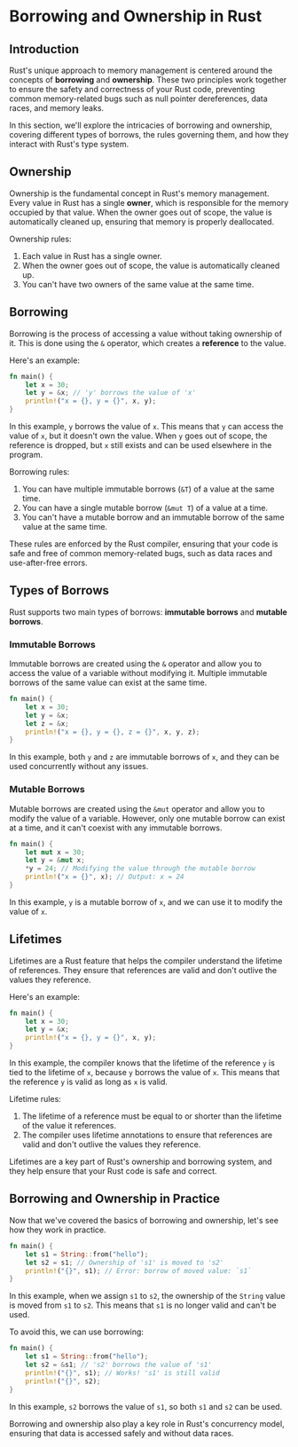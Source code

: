 # Borrowing and Ownership in Rust

## Introduction

Rust's unique approach to memory management is centered around the concepts of **borrowing** and **ownership**. These two principles work together to ensure the safety and correctness of your Rust code, preventing common memory-related bugs such as null pointer dereferences, data races, and memory leaks.

In this section, we'll explore the intricacies of borrowing and ownership, covering different types of borrows, the rules governing them, and how they interact with Rust's type system.

## Ownership

Ownership is the fundamental concept in Rust's memory management. Every value in Rust has a single **owner**, which is responsible for the memory occupied by that value. When the owner goes out of scope, the value is automatically cleaned up, ensuring that memory is properly deallocated.


Ownership rules:

1. Each value in Rust has a single owner.
2. When the owner goes out of scope, the value is automatically cleaned up.
3. You can't have two owners of the same value at the same time.

## Borrowing

Borrowing is the process of accessing a value without taking ownership of it. This is done using the `&` operator, which creates a **reference** to the value.

Here's an example:

```rust
fn main() {
    let x = 30;
    let y = &x; // 'y' borrows the value of 'x'
    println!("x = {}, y = {}", x, y);
}
```

In this example, `y` borrows the value of `x`. This means that `y` can access the value of `x`, but it doesn't own the value. When `y` goes out of scope, the reference is dropped, but `x` still exists and can be used elsewhere in the program.

Borrowing rules:

1. You can have multiple immutable borrows (`&T`) of a value at the same time.
2. You can have a single mutable borrow (`&mut T`) of a value at a time.
3. You can't have a mutable borrow and an immutable borrow of the same value at the same time.

These rules are enforced by the Rust compiler, ensuring that your code is safe and free of common memory-related bugs, such as data races and use-after-free errors.

## Types of Borrows

Rust supports two main types of borrows: **immutable borrows** and **mutable borrows**.

### Immutable Borrows

Immutable borrows are created using the `&` operator and allow you to access the value of a variable without modifying it. Multiple immutable borrows of the same value can exist at the same time.

```rust
fn main() {
    let x = 30;
    let y = &x;
    let z = &x;
    println!("x = {}, y = {}, z = {}", x, y, z);
}
```

In this example, both `y` and `z` are immutable borrows of `x`, and they can be used concurrently without any issues.

### Mutable Borrows

Mutable borrows are created using the `&mut` operator and allow you to modify the value of a variable. However, only one mutable borrow can exist at a time, and it can't coexist with any immutable borrows.

```rust
fn main() {
    let mut x = 30;
    let y = &mut x;
    *y = 24; // Modifying the value through the mutable borrow
    println!("x = {}", x); // Output: x = 24
}
```

In this example, `y` is a mutable borrow of `x`, and we can use it to modify the value of `x`.

## Lifetimes

Lifetimes are a Rust feature that helps the compiler understand the lifetime of references. They ensure that references are valid and don't outlive the values they reference.

Here's an example:

```rust
fn main() {
    let x = 30;
    let y = &x;
    println!("x = {}, y = {}", x, y);
}
```

In this example, the compiler knows that the lifetime of the reference `y` is tied to the lifetime of `x`, because `y` borrows the value of `x`. This means that the reference `y` is valid as long as `x` is valid.

Lifetime rules:

1. The lifetime of a reference must be equal to or shorter than the lifetime of the value it references.
2. The compiler uses lifetime annotations to ensure that references are valid and don't outlive the values they reference.

Lifetimes are a key part of Rust's ownership and borrowing system, and they help ensure that your Rust code is safe and correct.

## Borrowing and Ownership in Practice

Now that we've covered the basics of borrowing and ownership, let's see how they work in practice.

```rust
fn main() {
    let s1 = String::from("hello");
    let s2 = s1; // Ownership of 's1' is moved to 's2'
    println!("{}", s1); // Error: borrow of moved value: `s1`
}
```

In this example, when we assign `s1` to `s2`, the ownership of the `String` value is moved from `s1` to `s2`. This means that `s1` is no longer valid and can't be used.

To avoid this, we can use borrowing:

```rust
fn main() {
    let s1 = String::from("hello");
    let s2 = &s1; // 's2' borrows the value of 's1'
    println!("{}", s1); // Works! 's1' is still valid
    println!("{}", s2);
}
```

In this example, `s2` borrows the value of `s1`, so both `s1` and `s2` can be used.

Borrowing and ownership also play a key role in Rust's concurrency model, ensuring that data is accessed safely and without data races. 